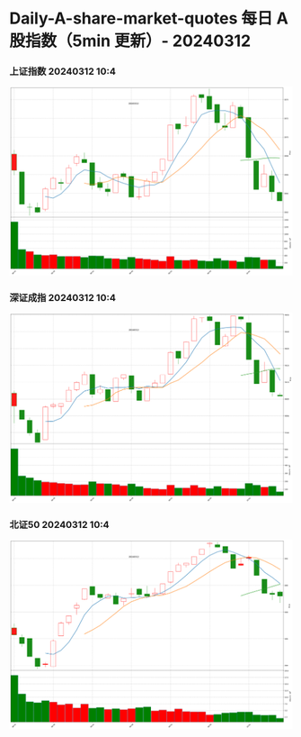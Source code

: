 
# Daily-A-share-market-quotes 每日 A 股指数（5min 更新）- 20240312

### 上证指数 20240312 10:4
![](./fig/2024/3/20240312-sh000001.png)

### 深证成指 20240312 10:4
![](./fig/2024/3/20240312-sz399001.png)

### 北证50 20240312 10:4
![](./fig/2024/3/20240312-bj899050.png)
